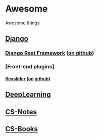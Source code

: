 # Awesome
Awesome things

## [Django](https://www.djangoproject.com/)
### [Django Rest Framework](https://www.django-rest-framework.org/) ([on github](https://github.com/encode/rest-framework-tutorial))
### [Front-end plugins]
#### [flexslider](https://woocommerce.com/flexslider/) ([on github](https://github.com/woocommerce/FlexSlider))

## [DeepLearning](https://github.com/Mikoto10032/DeepLearning)

## [CS-Notes](https://github.com/CyC2018/CS-Notes)

## [CS-Books](https://github.com/it-ebooks/CS-Books)

